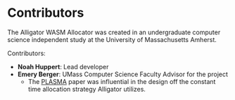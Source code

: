 # Contributors
The Alligator WASM Allocator was created in an undergraduate computer science independent study at the University of Massachusetts Amherst.

Contributors:

- **Noah Huppert**: Lead developer
- **Emery Berger**: UMass Computer Science Faculty Advisor for the project
  - The [PLASMA](https://raw.githubusercontent.com/plasma-umass/Mesh/master/mesh-pldi19-powers.pdf) paper was influential in the design off the constant time allocation strategy Alligator utilizes.
